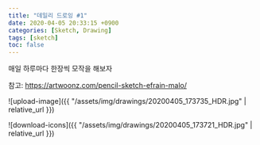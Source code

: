 ```yaml
---
title: "데일리 드로잉 #1"
date: 2020-04-05 20:33:15 +0900
categories: [Sketch, Drawing]
tags: [sketch]
toc: false
---
```


매일 하루마다 한장씩 모작을 해보자

참고: https://artwoonz.com/pencil-sketch-efrain-malo/

![upload-image]({{ "/assets/img/drawings/20200405_173735_HDR.jpg" | relative_url }})

![download-icons]({{ "/assets/img/drawings/20200405_173721_HDR.jpg" | relative_url }})
